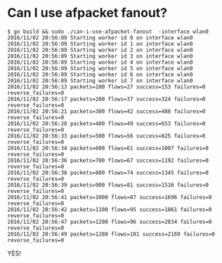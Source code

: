 # Can I use afpacket fanout?

    $ go build && sudo ./can-i-use-afpacket-fanout  -interface wlan0
    2016/11/02 20:56:09 Starting worker id 0 on interface wlan0
    2016/11/02 20:56:09 Starting worker id 1 on interface wlan0
    2016/11/02 20:56:09 Starting worker id 2 on interface wlan0
    2016/11/02 20:56:09 Starting worker id 3 on interface wlan0
    2016/11/02 20:56:09 Starting worker id 4 on interface wlan0
    2016/11/02 20:56:09 Starting worker id 5 on interface wlan0
    2016/11/02 20:56:09 Starting worker id 6 on interface wlan0
    2016/11/02 20:56:09 Starting worker id 7 on interface wlan0
    2016/11/02 20:56:13 packets=100 flows=27 success=153 failures=0 reverse_failures=0
    2016/11/02 20:56:17 packets=200 flows=37 success=324 failures=0 reverse_failures=0
    2016/11/02 20:56:21 packets=300 flows=42 success=488 failures=0 reverse_failures=0
    2016/11/02 20:56:28 packets=400 flows=49 success=653 failures=0 reverse_failures=0
    2016/11/02 20:56:33 packets=500 flows=56 success=825 failures=0 reverse_failures=0
    2016/11/02 20:56:34 packets=600 flows=61 success=1007 failures=0 reverse_failures=0
    2016/11/02 20:56:36 packets=700 flows=67 success=1192 failures=0 reverse_failures=0
    2016/11/02 20:56:38 packets=800 flows=74 success=1345 failures=0 reverse_failures=0
    2016/11/02 20:56:39 packets=900 flows=81 success=1516 failures=0 reverse_failures=0
    2016/11/02 20:56:41 packets=1000 flows=87 success=1696 failures=0 reverse_failures=0
    2016/11/02 20:56:42 packets=1100 flows=95 success=1861 failures=0 reverse_failures=0
    2016/11/02 20:56:47 packets=1200 flows=96 success=2034 failures=0 reverse_failures=0
    2016/11/02 20:56:49 packets=1280 flows=101 success=2169 failures=0 reverse_failures=0

YES!
